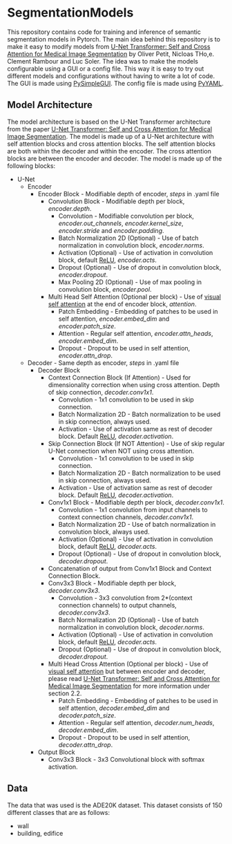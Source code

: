# SegmentationModels
This repository contains code for training and inference of semantic segmentation models in Pytorch.
The main idea behind this repository is to make it easy to modify models from [U-Net Transformer: Self and Cross Attention for Medical Image Segmentation](https://arxiv.org/abs/2103.06104) by Oliver Petit, Nicloas THo,e. Clement Rambour and Luc Soler.
The idea was to make the models configurable using a GUI or a config file. This way it is easy to try out different models and configurations without having to write a lot of code. The GUI is made using [PySimpleGUI](https://pysimplegui.readthedocs.io/en/latest/). The config file is made using [PyYAML](https://pyyaml.org/wiki/PyYAMLDocumentation). 

## Model Architecture

The model architecture is based on the U-Net Transformer architecture from the paper [U-Net Transformer: Self and Cross Attention for Medical Image Segmentation](https://arxiv.org/abs/2103.06104). The model is made up of a U-Net architecture with self attention blocks and cross attention blocks. The self attention blocks are both within the decoder and within the encoder. The cross attention blocks are between the encoder and decoder. The model is made up of the following blocks:
* U-Net
    * Encoder
        * Encoder Block - Modifiable depth of encoder, *steps* in .yaml file
            * Convolution Block - Modifiable depth per block, *encoder.depth*.
                * Convolution - Modifiable convolution per block, *encoder.out_channels*, *encoder.kernel_size*, *encoder.stride* and *encoder.padding*.
                * Batch Normalization 2D (Optional) - Use of batch normalization in convolution block, *encoder.norms*.
                * Activation (Optional) - Use of activation in convolution block, default [ReLU](https://pytorch.org/docs/stable/generated/torch.nn.ReLU.html), *encoder.acts*.
                * Dropout (Optional) - Use of dropout in convolution block, *encoder.dropout*.
                * Max Pooling 2D (Optional) - Use of max pooling in convolution block, *encoder.pool*.
            * Multi Head Self Attention (Optional per block) - Use of [visual self attention](https://arxiv.org/abs/2010.11929) at the end of encoder block, *attention*.
                * Patch Embedding - Embedding of patches to be used in self attention, *encoder.embed_dim* and *encoder.patch_size*.
                * Attention - Regular self attention, *encoder.attn_heads*, *encoder.embed_dim*.
                * Dropout - Dropout to be used in self attention, *encoder.attn_drop*.
    * Decoder - Same depth as encoder, *steps* in .yaml file
        * Decoder Block 
            * Context Connection Block (If Attention) - Used for dimensionality correction when using cross attention. Depth of skip connection, *decoder.conv1x1*.
                * Convolution - 1x1 convolution to be used in skip connection.
                * Batch Normalization 2D - Batch normalization to be used in skip connection, always used.
                * Activation - Use of activation same as rest of decoder block. Default [ReLU](https://pytorch.org/docs/stable/generated/torch.nn.ReLU.html), *decoder.activation*.
            * Skip Connection Block (If NOT Attention) - Use of skip regular U-Net connection when NOT using cross attention. 
                * Convolution - 1x1 convolution to be used in skip connection.
                * Batch Normalization 2D - Batch normalization to be used in skip connection, always used.
                * Activation - Use of activation same as rest of decoder block. Default [ReLU](https://pytorch.org/docs/stable/generated/torch.nn.ReLU.html), *decoder.activation*.
            * Conv1x1 Block - Modifiable depth per block, *decoder.conv1x1*.
                * Convolution - 1x1 convolution from input channels to context connection channels, *decoder.conv1x1*.
                * Batch Normalization 2D - Use of batch normalization in convolution block, always used.
                * Activation (Optional) - Use of activation in convolution block, default [ReLU](https://pytorch.org/docs/stable/generated/torch.nn.ReLU.html), *decoder.acts*.
                * Dropout (Optional) - Use of dropout in convolution block, *decoder.dropout*.
            * Concatenation of output from Conv1x1 Block and Context Connection Block.
            * Conv3x3 Block - Modifiable depth per block, *decoder.conv3x3*.
                * Convolution - 3x3 convolution from 2*(context connection channels) to output channels, *decoder.conv3x3*.
                * Batch Normalization 2D (Optional) - Use of batch normalization in convolution block, *decoder.norms*.
                * Activation (Optional) - Use of activation in convolution block, default [ReLU](https://pytorch.org/docs/stable/generated/torch.nn.ReLU.html), *decoder.acts*.
                * Dropout (Optional) - Use of dropout in convolution block, *decoder.dropout*.
            * Multi Head Cross Attention (Optional per block) - Use of [visual self attention](https://arxiv.org/abs/2010.11929) but between encoder and decoder, please read [U-Net Transformer: Self and Cross Attention for Medical Image Segmentation](https://arxiv.org/abs/2103.06104) for more information under section 2.2. 
                * Patch Embedding - Embedding of patches to be used in self attention, *decoder.embed_dim* and *decoder.patch_size*.
                * Attention - Regular self attention, *decoder.num_heads*, *decoder.embed_dim*.
                * Dropout - Dropout to be used in self attention, *decoder.attn_drop*.
        * Output Block
            * Conv3x3 Block - 3x3 Convolutional block with softmax activation.

## Data
The data that was used is the ADE20K dataset. This dataset consists of 150 different classes that are as follows:
* wall
* building, edifice

